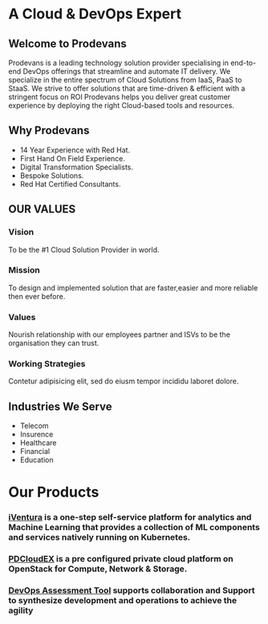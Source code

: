 # A Cloud & DevOps Expert

## Welcome to Prodevans

Prodevans is a leading technology solution provider specialising in end-to-end DevOps offerings that streamline and automate IT delivery. We specialize in the entire spectrum of Cloud Solutions from IaaS, PaaS to StaaS. We strive to offer solutions that are time-driven & efficient with a stringent focus on ROI Prodevans helps you deliver great customer experience by deploying the right Cloud-based tools and resources.

## Why Prodevans

- 14 Year Experience with Red Hat.
- First Hand On Field Experience.
- Digital Transformation Specialists.
- Bespoke Solutions.
- Red Hat Certified Consultants.

## OUR VALUES

### Vision
To be the #1 Cloud Solution Provider in world.

### Mission
To design and implemented solution that are faster,easier and more reliable then ever before.

### Values
Nourish relationship with our employees partner and ISVs to be the organisation they can trust.

### Working Strategies
Contetur adipisicing elit, sed do eiusm tempor incididu laboret dolore.


## Industries We Serve
- Telecom
- Insurence
- Healthcare
- Financial
- Education

# Our Products

### [iVentura](https://www.iventura.ai/) is a one-step self-service platform for analytics and Machine Learning that provides a collection of ML components and services natively running on Kubernetes.

### [PDCloudEX](http://www.pdcloudex.com) is a pre configured private cloud platform on OpenStack for Compute, Network & Storage.

### [DevOps Assessment Tool](https://www.prodevans.com) supports collaboration and Support to synthesize development and operations to achieve the agility
